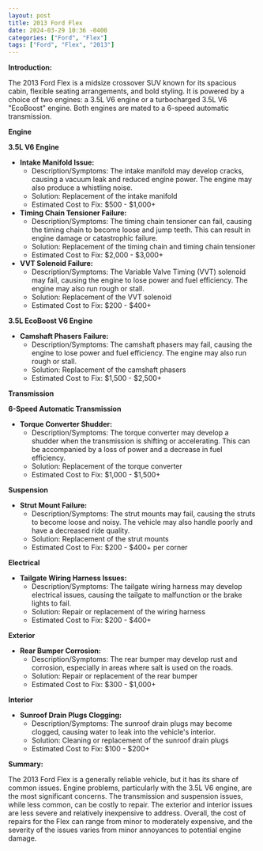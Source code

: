 ```yaml
---
layout: post
title: 2013 Ford Flex
date: 2024-03-29 10:36 -0400
categories: ["Ford", "Flex"]
tags: ["Ford", "Flex", "2013"]
---
```

**Introduction:**

The 2013 Ford Flex is a midsize crossover SUV known for its spacious cabin, flexible seating arrangements, and bold styling. It is powered by a choice of two engines: a 3.5L V6 engine or a turbocharged 3.5L V6 "EcoBoost" engine. Both engines are mated to a 6-speed automatic transmission.

**Engine**

**3.5L V6 Engine**

* **Intake Manifold Issue:**
    * Description/Symptoms: The intake manifold may develop cracks, causing a vacuum leak and reduced engine power. The engine may also produce a whistling noise.
    * Solution: Replacement of the intake manifold
    * Estimated Cost to Fix: $500 - $1,000+
* **Timing Chain Tensioner Failure:**
    * Description/Symptoms: The timing chain tensioner can fail, causing the timing chain to become loose and jump teeth. This can result in engine damage or catastrophic failure.
    * Solution: Replacement of the timing chain and timing chain tensioner
    * Estimated Cost to Fix: $2,000 - $3,000+
* **VVT Solenoid Failure:**
    * Description/Symptoms: The Variable Valve Timing (VVT) solenoid may fail, causing the engine to lose power and fuel efficiency. The engine may also run rough or stall.
    * Solution: Replacement of the VVT solenoid
    * Estimated Cost to Fix: $200 - $400+

**3.5L EcoBoost V6 Engine**

* **Camshaft Phasers Failure:**
    * Description/Symptoms: The camshaft phasers may fail, causing the engine to lose power and fuel efficiency. The engine may also run rough or stall.
    * Solution: Replacement of the camshaft phasers
    * Estimated Cost to Fix: $1,500 - $2,500+

**Transmission**

**6-Speed Automatic Transmission**

* **Torque Converter Shudder:**
    * Description/Symptoms: The torque converter may develop a shudder when the transmission is shifting or accelerating. This can be accompanied by a loss of power and a decrease in fuel efficiency.
    * Solution: Replacement of the torque converter
    * Estimated Cost to Fix: $1,000 - $1,500+

**Suspension**

* **Strut Mount Failure:**
    * Description/Symptoms: The strut mounts may fail, causing the struts to become loose and noisy. The vehicle may also handle poorly and have a decreased ride quality.
    * Solution: Replacement of the strut mounts
    * Estimated Cost to Fix: $200 - $400+ per corner

**Electrical**

* **Tailgate Wiring Harness Issues:**
    * Description/Symptoms: The tailgate wiring harness may develop electrical issues, causing the tailgate to malfunction or the brake lights to fail.
    * Solution: Repair or replacement of the wiring harness
    * Estimated Cost to Fix: $200 - $400+

**Exterior**

* **Rear Bumper Corrosion:**
    * Description/Symptoms: The rear bumper may develop rust and corrosion, especially in areas where salt is used on the roads.
    * Solution: Repair or replacement of the rear bumper
    * Estimated Cost to Fix: $300 - $1,000+

**Interior**

* **Sunroof Drain Plugs Clogging:**
    * Description/Symptoms: The sunroof drain plugs may become clogged, causing water to leak into the vehicle's interior.
    * Solution: Cleaning or replacement of the sunroof drain plugs
    * Estimated Cost to Fix: $100 - $200+

**Summary:**

The 2013 Ford Flex is a generally reliable vehicle, but it has its share of common issues. Engine problems, particularly with the 3.5L V6 engine, are the most significant concerns. The transmission and suspension issues, while less common, can be costly to repair. The exterior and interior issues are less severe and relatively inexpensive to address. Overall, the cost of repairs for the Flex can range from minor to moderately expensive, and the severity of the issues varies from minor annoyances to potential engine damage.
